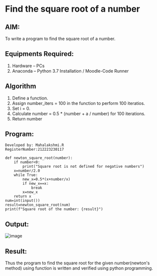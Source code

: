 # Find the square root of a number

## AIM:
To write a program to find the square root of a number.
## Equipments Required:
1. Hardware – PCs
2. Anaconda – Python 3.7 Installation / Moodle-Code Runner
## Algorithm
1. Define a function.
2. Assign number_iters = 100 in the function to perform 100 iteratios.
3. Set i = 0.
4. Calculate  number = 0.5 * (number + a / number) for 100 iterations.
5. Return number
## Program:
```
Developed by: Mahalakshmi.R
RegisterNumber:212223230117  

def newton_square_root(number):
    if number<0:
        print("Square root is not defined for negative numbers")
    x=number/2.0
    while True:
        new_x=0.5*(x+number/x)
        if new_x==x:
            break
        x=new_x
    return x
num=int(input())
result=newton_square_root(num)
print(f"Square root of the number: {result}")
```
## Output:
![image](https://github.com/Maharavi2006/Square-root-of-a-number/assets/154535981/6116ebfe-9d56-4c80-90cc-4e3bd134c2f0)

## Result:
Thus the program to find the square root for the given number(newton's method) using function is written and verified using python programming.
